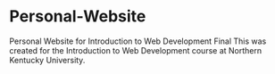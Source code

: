 # Personal-Website
Personal Website for Introduction to Web Development Final
This was created for the Introduction to Web Development course at Northern Kentucky University. 
